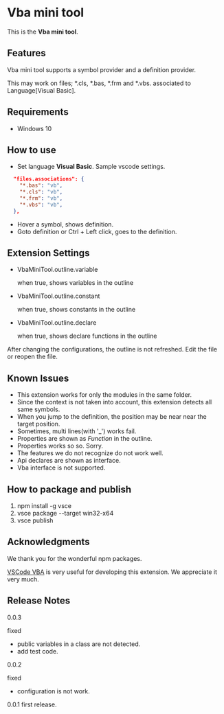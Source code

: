 # Vba mini tool

This is the **Vba mini tool**. 

## Features

Vba mini tool supports a symbol provider and a definition provider.

This may work on files; *.cls, *.bas, *.frm and *.vbs. associated to Language[Visual Basic].


## Requirements

* Windows 10

## How to use

* Set language **Visual Basic**. Sample vscode settings.

```json
  "files.associations": {
    "*.bas": "vb",
    "*.cls": "vb",
    "*.frm": "vb",
    "*.vbs": "vb",
  },
```

* Hover a symbol, shows definition.
* Goto definition or Ctrl + Left click, goes to the definition.

## Extension Settings

* VbaMiniTool.outline.variable

  when true, shows variables in the outline
* VbaMiniTool.outline.constant

  when true, shows constants in the outline
* VbaMiniTool.outline.declare

  when true, shows declare functions in the outline

After changing the configurations, the outline is not refreshed.
Edit the file or reopen the file.


## Known Issues

* This extension works for only the modules in the same folder.
* Since the context is not taken into account, this extension detects all same symbols.
* When you jump to the definition, the position may be near near the target position.
* Sometimes, multi lines(with '_') works fail.
* Properties are shown as *Function* in the outline.
* Properties works so so. Sorry.
* The features we do not recognize do not work well.
* Api declares are shown as interface.
* Vba interface is not supported.

## How to package and publish

1. npm install -g vsce
2. vsce package --target win32-x64
3. vsce publish

## Acknowledgments

We thank you for the wonderful npm packages.

[VSCode VBA](https://marketplace.visualstudio.com/items?itemName=spences10.VBA) is very useful for developing this extension. We appreciate it very much.

## Release Notes

0.0.3

fixed

* public variables in a class are not detected.
* add test code.

0.0.2

fixed

* configuration is not work.

0.0.1 first release.

